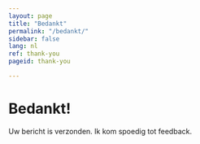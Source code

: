 ```yaml
---
layout: page
title: "Bedankt"
permalink: "/bedankt/"
sidebar: false
lang: nl
ref: thank-you
pageid: thank-you

---
```

# Bedankt!

Uw bericht is verzonden. Ik kom spoedig tot feedback.

